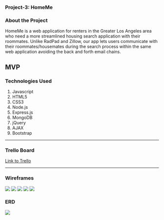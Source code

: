 ### Project-3: HomeMe

### About the Project

HomeMe is a web application for renters in the Greater Los Angeles area who need a more streamlined housing search application with their roommates. Unlike RadPad and Zillow, our app lets users communicate with their roommates/housemates during the search process within the same web application avoiding the back and forth email chains.

## MVP 



### Technologies Used

1. Javascript 
2. HTML5
3. CSS3 
4. Node.js
5. Express.js
6. MongoDB
7. jQuery
8. AJAX
9. Bootstrap

---
### Trello Board 

[Link to Trello](https://trello.com/b/yGCemAqi/project-3)

---
### Wireframes

![](http://imgur.com/mq0FTIU.png)
![](http://imgur.com/qKqoW6o.png)
![](http://imgur.com/c2spcxJ.png)
![](http://imgur.com/8MhX9hD.png)
![](http://imgur.com/0cc0Ex5.png)

### ERD

![](http://imgur.com/kV3YeyB.png)

